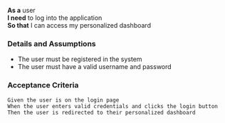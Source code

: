 **As a** user  
**I need** to log into the application  
**So that** I can access my personalized dashboard

### Details and Assumptions
* The user must be registered in the system
* The user must have a valid username and password

### Acceptance Criteria
```
Given the user is on the login page
When the user enters valid credentials and clicks the login button
Then the user is redirected to their personalized dashboard
